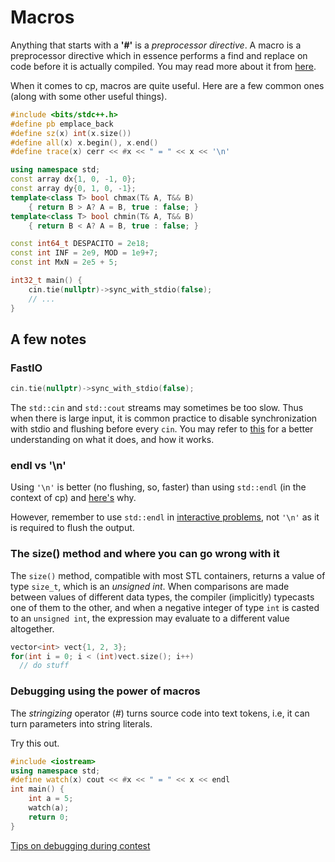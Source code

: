 # Macros
Anything that starts with a **'#'** is a *preprocessor directive*. A macro is a preprocessor directive which in essence performs a find and replace on code before it is actually compiled. You may read more about it from [here](http://www.cplusplus.com/doc/tutorial/preprocessor/). 

When it comes to cp, macros are quite useful. Here are a few common ones (along with some other useful things).

```c++
#include <bits/stdc++.h>
#define pb emplace_back
#define sz(x) int(x.size())
#define all(x) x.begin(), x.end()
#define trace(x) cerr << #x << " = " << x << '\n'

using namespace std;
const array dx{1, 0, -1, 0};
const array dy{0, 1, 0, -1};
template<class T> bool chmax(T& A, T&& B) 
    { return B > A? A = B, true : false; }
template<class T> bool chmin(T& A, T&& B) 
    { return B < A? A = B, true : false; }

const int64_t DESPACITO = 2e18;
const int INF = 2e9, MOD = 1e9+7;
const int MxN = 2e5 + 5;

int32_t main() {
    cin.tie(nullptr)->sync_with_stdio(false);
    // ...
}
```

## A few notes
### FastIO
```c++
cin.tie(nullptr)->sync_with_stdio(false);
```
The ```std::cin``` and ```std::cout``` streams may sometimes be too slow. Thus when there is large input, it is common practice to disable synchronization with stdio and flushing before every ```cin```. You may refer to [this](https://www.geeksforgeeks.org/fast-io-for-competitive-programming/) for a better understanding on what it does, and how it works.

### endl vs '\n'
Using ```'\n'``` is better (no flushing, so, faster) than using ```std::endl``` (in the context of cp) and [here's](https://www.educative.io/edpresso/what-is-the-difference-between-endl-and-n-in-cpp) why. 

However, remember to use ```std::endl``` in [interactive problems](https://codeforces.com/blog/entry/45307), not ```'\n'``` as it is required to flush the output.

### The size() method and where you can go wrong with it
The ```size()``` method, compatible with most STL containers, returns a value of type ```size_t```, which is an *unsigned int*. When comparisons are made between values of different data types, the compiler (implicitly) typecasts one of them to the other, and when a negative integer of type ```int``` is casted to an ```unsigned int```, the expression may evaluate to a different value altogether. 

```c++
vector<int> vect{1, 2, 3};
for(int i = 0; i < (int)vect.size(); i++)
  // do stuff
```

### Debugging using the power of macros
The *stringizing* operator (*#*) turns source code into text tokens, i.e, it can turn parameters into string literals.

Try this out.
```c++
#include <iostream>
using namespace std;
#define watch(x) cout << #x << " = " << x << endl
int main() {
    int a = 5;
    watch(a);
    return 0;
}
```

[Tips on debugging during contest](https://codeforces.com/blog/entry/80775?#comment-671134)

